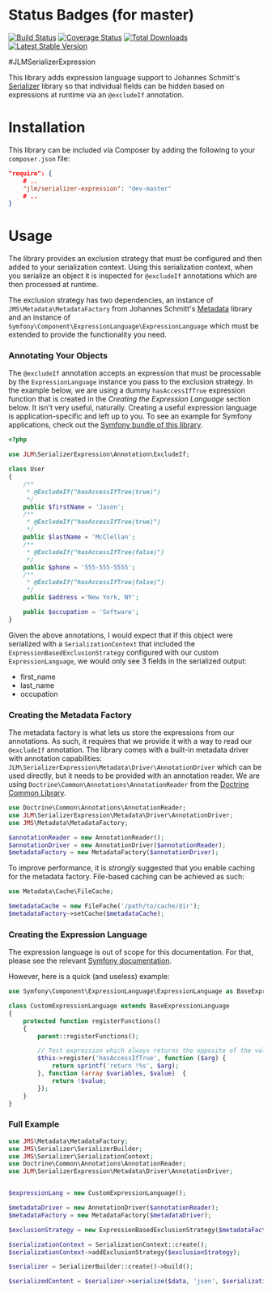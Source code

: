 # Status Badges (for master)

[![Build Status](https://travis-ci.org/jmcclell/JLMSerializerExpression.png?branch=master)](https://travis-ci.org/jmcclell/JLMSerializerExpression)
[![Coverage Status](https://coveralls.io/repos/jmcclell/JLMSerializerExpression/badge.png?branch=master)](https://coveralls.io/r/jmcclell/JLMSerializerExpression?branch=master)
[![Total Downloads](https://poser.pugx.org/jlm/jlm-serializer-expression/downloads.png)](https://packagist.org/packages/jlm/serializer-expression)
[![Latest Stable Version](https://poser.pugx.org/jlm/serializer-expression/v/stable.png)](https://packagist.org/packages/jlm/serializer-expression)

#JLMSerializerExpression

This library adds expression language support to Johannes Schmitt's [Serializer](https://github.com/schmittjoh/Serializer) library so that individual fields can be hidden based on expressions at runtime via an `@excludeIf` annotation.

# Installation

This library can be included via Composer by adding the following to your ```composer.json``` file:

```json
"require": {
    # ..
    "jlm/serializer-expression": "dev-master"
    # ..
}
```

# Usage

The library provides an exclusion strategy that must be configured and then added to your serialization context. Using this serialization context, when you serialize an object it is inspected for `@excludeIf` annotations which are then processed at runtime.

The exclusion strategy has two dependencies, an instance of `JMS\Metadata\MetadataFactory` from Johannes Schmitt's [Metadata](http://github.com/schmittjoh/Metadata) library and an instance of `Symfony\Component\ExpressionLanguage\ExpressionLanguage` which must be extended to provide the functionality you need.

### Annotating Your Objects

The `@excludeIf` annotation accepts an expression that must be processable by the `ExpressionLanguage` instance you pass to the exclusion strategy. In the example below, we are using a dummy `hasAccessIfTrue` expression function that is created in the *Creating the Expression Language* section below. It isn't very useful, naturally. Creating a useful expression language is application-specific and left up to you. To see an example for Symfony applications, check out the [Symfony bundle of this library](http://github.com/jmcclell/JLMSerializerExpressionBundle).

```php
<?php

use JLM\SerializerExpression\Annotation\ExcludeIf;

class User
{
    /**
     * @ExcludeIf("hasAccessIfTrue(true)")
     */
    public $firstName = 'Jason';
    /**
     * @ExcludeIf("hasAccessIfTrue(true)")
     */
    public $lastName = 'McClellan';
    /**
     * @ExcludeIf("hasAccessIfTrue(false)")
     */
    public $phone = '555-555-5555';
    /**
     * @ExcludeIf("hasAccessIfTrue(false)")
     */
    public $address ='New York, NY';

    public $occupation = 'Software';
}
```

Given the above annotations, I would expect that if this object were serialized with a `SerializationContext` that included the `ExpressionBasedExclusionStrategy` configured with our custom `ExpressionLanguage`, we would only see 3 fields in the serialized output:
- first_name
- last_name
- occupation

### Creating the Metadata Factory

The metadata factory is what lets us store the expressions from our annotations. As such, it requires that we provide it with a way to read our `@excludeIf` annotation. The library comes with a built-in metadata driver with annotation capabilities: `JLM\SerializerExpression\Metadata\Driver\AnnotationDriver` which can be used directly, but it needs to be provided with an annotation reader. We are using `Doctrine\Common\Annotations\AnnotationReader` from the [Doctrine Common Library](http://www.doctrine-project.org/projects/common.html).

```php
use Doctrine\Common\Annotations\AnnotationReader;
use JLM\SerializerExpression\Metadata\Driver\AnnotationDriver;
use JMS\Metadata\MetadataFactory;

$annotationReader = new AnnotationReader();
$annotationDriver = new AnnotationDriver($annotationReader);
$metadataFactory = new MetadataFactory($annotationDriver);
```

To improve performance, it is *strongly* suggested that you enable caching for the metadata factory. File-based caching can be achieved as such:

```php
use Metadata\Cache\FileCache;

$metadataCache = new FileFache('/path/to/cache/dir');
$metadataFactory->setCache($metadataCache);
```

### Creating the Expression Language

The expression language is out of scope for this documentation. For that, please see the relevant [Symfony documentation](http://symfony.com/doc/current/components/expression_language/index.html).

However, here is a quick (and useless) example:

```php
use Symfony\Component\ExpressionLanguage\ExpressionLanguage as BaseExpressionLanguage;

class CustomExpressionLanguage extends BaseExpressionLanguage
{
    protected function registerFunctions()
    {
        parent::registerFunctions();

        // Test expression which always returns the opposite of the value we pass to it
        $this->register('hasAccessIfTrue', function ($arg) {
            return sprintf('return !%s', $arg);
        }, function (array $variables, $value)  {
            return !$value;
        });
    }
}
```

### Full Example

```php
use JMS\Metadata\MetadataFactory;
use JMS\Serializer\SerializerBuilder;
use JMS\Serializer\SerializationContext;
use Doctrine\Common\Annotations\AnnotationReader;
use JLM\SerializerExpression\Metadata\Driver\AnnotationDriver;


$expressionLang = new CustomExpressionLanguage();

$metadataDriver = new AnnotationDriver($annotationReader);
$metadataFactory = new MetadataFactory($metadataDriver);

$exclusionStrategy = new ExpressionBasedExclusionStrategy($metadataFactory, $expressionLang);

$serializationContext = SerializationContext::create();
$serializationContext->addExclusionStrategy($exclusionStrategy);

$serializer = SerializerBuilder::create()->build();

$serializedContent = $serializer->serialize($data, 'json', $serializationContext);
```


